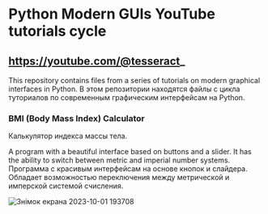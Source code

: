 # Python Modern GUIs YouTube tutorials cycle
## https://youtube.com/@tesseract_


This repository contains files from a series of tutorials on modern graphical interfaces in Python.
В этом репозитории находятся файлы с цикла туториалов по современным графическим интерфейсам на Python. 

### BMI (Body Mass Index) Calculator
Калькулятор индекса массы тела.

A program with a beautiful interface based on buttons and a slider. It has the ability to switch between metric and imperial number systems.
Программа с красивым интерфейсам на основе кнопок и слайдера. Обладает возможностью переключения между метрической и имперской системой счисления.

![Знімок екрана 2023-10-01 193708](https://github.com/DilerFeed/Python-Modern-GUIs-YouTube-tutorials-cycle/assets/33964247/7c496063-5041-4d86-afa3-3b5ce140fa9c)
